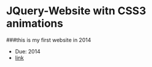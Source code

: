# JQuery-Website witn CSS3 animations

###this is my first website in 2014

* Due: 2014
* [link](https://fatimasr68.github.io/JQuery-Website/)


